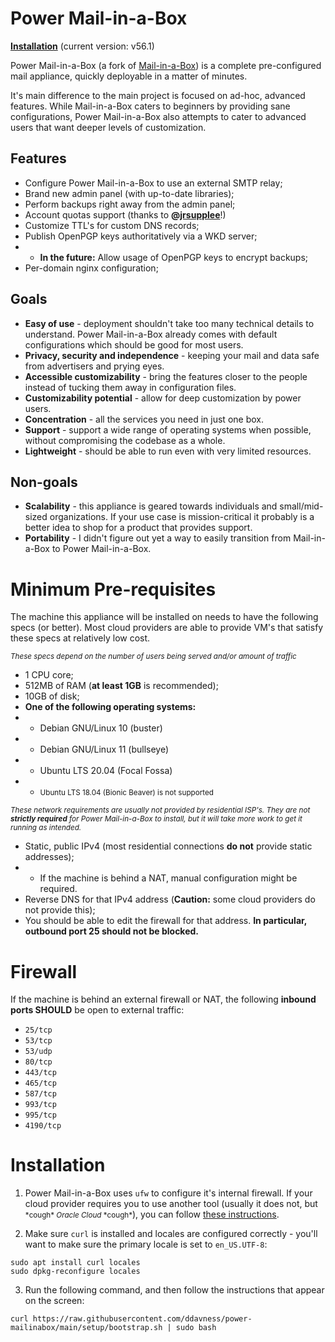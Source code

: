 # Power Mail-in-a-Box
**[Installation](#installation)** (current version: v56.1)

Power Mail-in-a-Box (a fork of [Mail-in-a-Box](https://mailinabox.email/)) is a complete pre-configured mail appliance, quickly deployable in a matter of minutes.

It's main difference to the main project is focused on ad-hoc, advanced features. While Mail-in-a-Box caters to beginners by providing sane configurations, Power Mail-in-a-Box also attempts to cater to advanced users that want deeper levels of customization.

## Features
- Configure Power Mail-in-a-Box to use an external SMTP relay;
- Brand new admin panel (with up-to-date libraries);
- Perform backups right away from the admin panel;
- Account quotas support (thanks to **@[jrsupplee](https://github.com/jrsupplee/mailinabox)**!)
- Customize TTL's for custom DNS records;
- Publish OpenPGP keys authoritatively via a WKD server;
- - **In the future:** Allow usage of OpenPGP keys to encrypt backups;
- Per-domain nginx configuration;

## Goals
- **Easy of use** - deployment shouldn't take too many technical details to understand. Power Mail-in-a-Box already comes with default configurations which should be good for most users.
- **Privacy, security and independence** - keeping your mail and data safe from advertisers and prying eyes.
- **Accessible customizability** - bring the features closer to the people instead of tucking them away in configuration files.
- **Customizability potential** - allow for deep customization by power users.
- **Concentration** - all the services you need in just one box.
- **Support** - support a wide range of operating systems when possible, without compromising the codebase as a whole.
- **Lightweight** - should be able to run even with very limited resources.

## Non-goals
- **Scalability** - this appliance is geared towards individuals and small/mid-sized organizations. If your use case is mission-critical it probably is a better idea to shop for a product that provides support.
- **Portability** - I didn't figure out yet a way to easily transition from Mail-in-a-Box to Power Mail-in-a-Box.

# Minimum Pre-requisites
The machine this appliance will be installed on needs to have the following specs (or better). Most cloud providers are able to provide VM's that satisfy these specs at relatively low cost.

<small>_These specs depend on the number of users being served and/or amount of traffic_</small>
- 1 CPU core;
- 512MB of RAM (**at least 1GB** is recommended);
- 10GB of disk;
- **One of the following operating systems:**
- - Debian GNU/Linux 10 (buster)
- - Debian GNU/Linux 11 (bullseye)
- - Ubuntu LTS 20.04 (Focal Fossa)
- - <small> Ubuntu LTS 18.04 (Bionic Beaver) is not supported</small>

<small>_These network requirements are usually not provided by residential ISP's. They are not **strictly required** for Power Mail-in-a-Box to install, but it will take more work to get it running as intended._</small>
- Static, public IPv4 (most residential connections **do not** provide static addresses);
- - If the machine is behind a NAT, manual configuration might be required.
- Reverse DNS for that IPv4 address (**Caution:** some cloud providers do not provide this);
- You should be able to edit the firewall for that address. **In particular, outbound port 25 should not be blocked.**

# Firewall
If the machine is behind an external firewall or NAT, the following **inbound ports SHOULD** be open to external traffic:

- `25/tcp`
- `53/tcp`
- `53/udp`
- `80/tcp`
- `443/tcp`
- `465/tcp`
- `587/tcp`
- `993/tcp`
- `995/tcp`
- `4190/tcp`

# Installation

1. Power Mail-in-a-Box uses `ufw` to configure it's internal firewall. If your cloud provider requires you to use another tool (usually it does not, but <small>\*cough\* _Oracle Cloud_ \*cough\*</small>), you can follow [these instructions](https://github.com/ddavness/power-mailinabox/discussions/21).

2. Make sure `curl` is installed and locales are configured correctly - you'll want to make sure the primary locale is set to `en_US.UTF-8`:
```
sudo apt install curl locales
sudo dpkg-reconfigure locales
```

3. Run the following command, and then follow the instructions that appear on the screen:
```
curl https://raw.githubusercontent.com/ddavness/power-mailinabox/main/setup/bootstrap.sh | sudo bash
```
